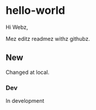# hello-world
Hi Webz,

Mez editz readmez withz githubz.

## New
Changed at local.

### Dev
In development
